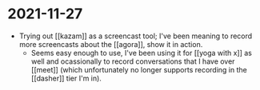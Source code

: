 # 2021-11-27

- Trying out [[kazam]] as a screencast tool; I've been meaning to record more screencasts about the [[agora]], show it in action.
  - Seems easy enough to use, I've been using it for [[yoga with x]] as well and ocassionally to record conversations that I have over [[meet]] (which unfortunately no longer supports recording in the [[dasher]] tier I'm in).
